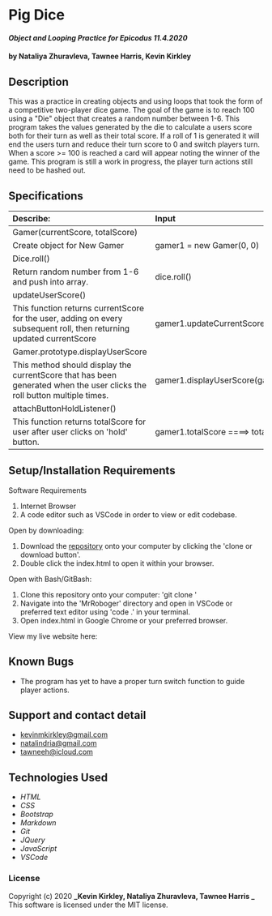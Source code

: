 # Pig Dice

#### _Object and Looping Practice for Epicodus 11.4.2020_

#### by Nataliya Zhuravleva, Tawnee Harris, Kevin Kirkley

## Description
This was a practice in creating objects and using loops that took the form of a competitive two-player dice game. The goal of the game is to reach 100 using a "Die" object that creates a random number between 1-6. This program takes the values generated by the die to calculate a users score both for their turn as well as their total score. If a roll of 1 is generated it will end the users turn and reduce their turn score to 0 and switch players turn. When a score >= 100 is reached a card will appear noting the winner of the game. This program is still a work in progress, the player turn actions still need to be hashed out. 


## Specifications

| Describe:  | Input | Output |
| :-----------------------------------| :------------- | :------------- |
| Gamer(currentScore, totalScore) | | | 
| Create object for New Gamer | gamer1 = new Gamer(0, 0) | gamer1  {0, 0} |
| Dice.roll() | | |
| Return random number from 1-6 and push into array. | dice.roll() | rollValues [3, 5, 2, 3, 6, 5] |
| updateUserScore() | | |
| This function returns currentScore for the user, adding on every subsequent roll, then returning updated currentScore | gamer1.updateCurrentScore(gamer1.currentScore)| gamer1.currentScore += rollValue |
| Gamer.prototype.displayUserScore |||
| This method should display the currentScore that has been generated when the user clicks the roll button multiple times. | gamer1.displayUserScore(gamer1currentScore) | gamer1.currentScore to show in current roll section |
| attachButtonHoldListener() |||
| This function returns totalScore for user after user clicks on 'hold' button. | gamer1.totalScore ====> totalScore | gamer1.totalScore += currentScore |




## Setup/Installation Requirements

Software Requirements
1. Internet Browser
2. A code editor such as VSCode in order to view or edit codebase. 

Open by downloading:
1. Download the [repository]() onto your computer by clicking the 'clone or download button'.
2. Double click the index.html to open it within your browser.

Open with Bash/GitBash:
1. Clone this repository onto your computer: 'git clone '
2. Navigate into the 'MrRoboger' directory and open in VSCode or preferred text editor using 'code .' in your terminal.
3. Open index.html in Google Chrome or your preferred browser. 

View my live website here: 


## Known Bugs

* The program has yet to have a proper turn switch function to guide player actions. 



## Support and contact detail

* <kevinmkirkley@gmail.com>
* <natalindria@gmail.com>
* <tawneeh@icloud.com>

## Technologies Used 

* _HTML_
* _CSS_
* _Bootstrap_
* _Markdown_
* _Git_
* _JQuery_
* _JavaScript_
* _VSCode_


### License

Copyright (c) 2020 **_Kevin Kirkley, Nataliya Zhuravleva, Tawnee Harris _**
This software is licensed under the MIT license.